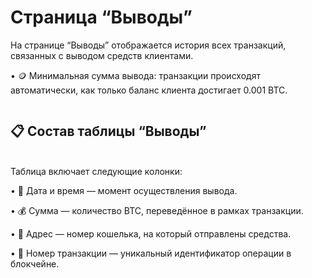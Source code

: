 # Страница “Выводы”

На странице “Выводы” отображается история всех транзакций, связанных с выводом средств клиентами.

• 🪙 Минимальная сумма вывода: транзакции происходят автоматически, как только баланс клиента достигает 0.001 BTC.

<figure><img src="../../.gitbook/assets/%D0%A1%D0%BD%D0%B8%D0%BC%D0%BE%D0%BA%20%D1%8D%D0%BA%D1%80%D0%B0%D0%BD%D0%B0%202025-01-13%20%D0%B2%2015.12.03.png" alt=""><figcaption></figcaption></figure>

## 📋 Состав таблицы “Выводы”

\
Таблица включает следующие колонки:

• 📅 Дата и время — момент осуществления вывода.

• 💰 Сумма — количество BTC, переведённое в рамках транзакции.

• 🏦 Адрес — номер кошелька, на который отправлены средства.

• 🔗 Номер транзакции — уникальный идентификатор операции в блокчейне.
